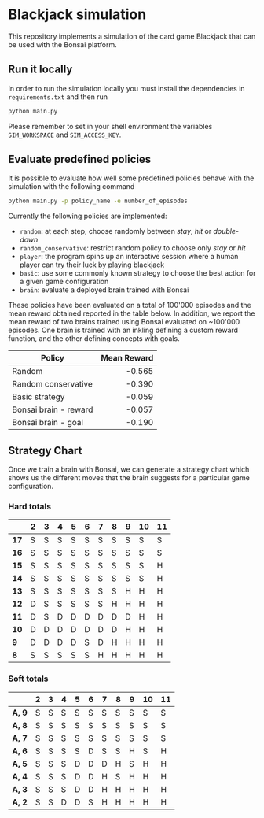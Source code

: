 # Blackjack simulation

This repository implements a simulation of the card game Blackjack that can
be used with the Bonsai platform.

## Run it locally

In order to run the simulation locally you must install the dependencies in
`requirements.txt` and then run

```bash
python main.py
```

Please remember to set in your shell environment the variables
`SIM_WORKSPACE` and `SIM_ACCESS_KEY`.

## Evaluate predefined policies

It is possible to evaluate how well some predefined policies behave with the
simulation with the following command

```bash
python main.py -p policy_name -e number_of_episodes
```

Currently the following policies are implemented:

- `random`: at each step, choose randomly between *stay*, *hit* or
  *double-down*
- `random_conservative`: restrict random policy to choose only *stay* or *hit*
- `player`: the program spins up an interactive session where a human player
  can try their luck by playing blackjack
- `basic`: use some commonly known strategy to choose the best action
  for a given game configuration
- `brain`: evaluate a deployed brain trained with Bonsai

These policies have been evaluated on a total of 100'000 episodes and the
mean reward obtained reported in the table below. In addition, we report the
mean reward of two brains trained using Bonsai evaluated on ~100'000 episodes.
One brain is trained with an inkling defining a custom reward function, and the
other defining concepts with goals.

| Policy                       | Mean Reward |
| ---------------------------- | -----------:|
| Random                       | -0.565      |
| Random conservative          | -0.390      |
| Basic strategy               | -0.059      |
| Bonsai brain - reward        | -0.057      |
| Bonsai brain - goal          | -0.190      |


## Strategy Chart

Once we train a brain with Bonsai, we can generate a strategy chart which shows
us the different moves that the brain suggests for a particular game
configuration.

### Hard totals
|       |       2       |       3       |       4       |       5       |       6       |       7       |       8       |       9       |       10      |       11      |
|---    |       ---     |       ---     |       ---     |       ---     |       ---     |       ---     |       ---     |       ---     |       ---     |       ---     |
| **17**        |       S       |       S       |       S       |       S       |       S       |       S       |       S       |       S       |       S       |       S       |
| **16**        |       S       |       S       |       S       |       S       |       S       |       S       |       S       |       S       |       S       |       S       |
| **15**        |       S       |       S       |       S       |       S       |       S       |       S       |       S       |       S       |       S       |       H       |
| **14**        |       S       |       S       |       S       |       S       |       S       |       S       |       S       |       S       |       S       |       H       |
| **13**        |       S       |       S       |       S       |       S       |       S       |       S       |       S       |       H       |       H       |       H       |
| **12**        |       D       |       S       |       S       |       S       |       S       |       S       |       H       |       H       |       H       |       H       |
| **11**        |       D       |       S       |       D       |       D       |       D       |       D       |       D       |       D       |       H       |       H       |
| **10**        |       D       |       D       |       D       |       D       |       D       |       D       |       D       |       H       |       H       |       H       |
| **9** |       D       |       D       |       D       |       D       |       S       |       D       |       H       |       H       |       H       |       H       |
| **8** |       S       |       S       |       S       |       S       |       S       |       H       |       H       |       H       |       H       |       H       |

### Soft totals
|       |       2       |       3       |       4       |       5       |       6       |       7       |       8       |       9       |       10      |       11      |
|---    |       ---     |       ---     |       ---     |       ---     |       ---     |       ---     |       ---     |       ---     |       ---     |       ---     |
| **A, 9**      |       S       |       S       |       S       |       S       |       S       |       S       |       S       |       S       |       S       |       S       |
| **A, 8**      |       S       |       S       |       S       |       S       |       S       |       S       |       S       |       S       |       S       |       S       |
| **A, 7**      |       S       |       S       |       S       |       S       |       S       |       S       |       S       |       S       |       S       |       S       |
| **A, 6**      |       S       |       S       |       S       |       S       |       D       |       S       |       S       |       H       |       S       |       H       |
| **A, 5**      |       S       |       S       |       S       |       D       |       D       |       D       |       H       |       S       |       H       |       H       |
| **A, 4**      |       S       |       S       |       S       |       D       |       D       |       H       |       S       |       H       |       H       |       H       |
| **A, 3**      |       S       |       S       |       S       |       D       |       D       |       H       |       H       |       H       |       H       |       H       |
| **A, 2**      |       S       |       S       |       D       |       D       |       S       |       H       |       H       |       H       |       H       |       H       |
